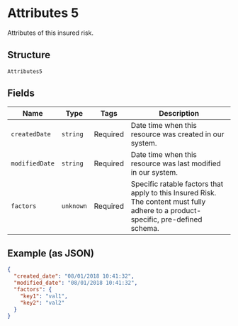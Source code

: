 
# Attributes 5

Attributes of this insured risk.

## Structure

`Attributes5`

## Fields

| Name | Type | Tags | Description |
|  --- | --- | --- | --- |
| `createdDate` | `string` | Required | Date time when this resource was created in our system. |
| `modifiedDate` | `string` | Required | Date time when this resource was last modified in our system. |
| `factors` | `unknown` | Required | Specific ratable factors that apply to this Insured Risk. The content must fully adhere to a product-specific, pre-defined schema. |

## Example (as JSON)

```json
{
  "created_date": "08/01/2018 10:41:32",
  "modified_date": "08/01/2018 10:41:32",
  "factors": {
    "key1": "val1",
    "key2": "val2"
  }
}
```

